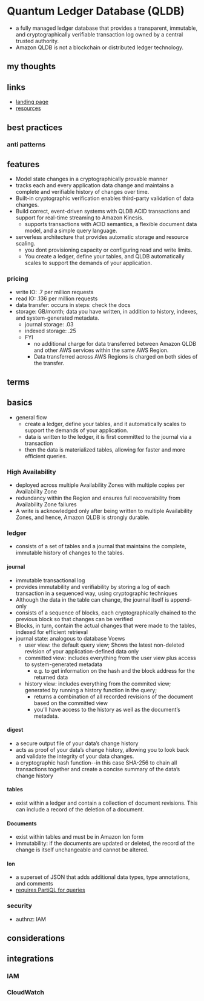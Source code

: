 # Quantum Ledger Database (QLDB)

- a fully managed ledger database that provides a transparent, immutable, and cryptographically verifiable transaction log ‎owned by a central trusted authority.
- Amazon QLDB is not a blockchain or distributed ledger technology.

## my thoughts

## links

- [landing page](https://aws.amazon.com/qldb/?did=ap_card&trk=ap_card)
- [resources](https://aws.amazon.com/qldb/resources/)

## best practices

### anti patterns

## features

- Model state changes in a cryptographically provable manner
- tracks each and every application data change and maintains a complete and verifiable history of changes over time.
- Built-in cryptographic verification enables third-party validation of data changes.
- Build correct, event-driven systems with QLDB ACID transactions and support for real-time streaming to Amazon Kinesis.
  - supports transactions with ACID semantics, a flexible document data model, and a simple query language.
- serverless architecture that provides automatic storage and resource scaling.
  - you dont provisioning capacity or configuring read and write limits.
  - You create a ledger, define your tables, and QLDB automatically scales to support the demands of your application.

### pricing

- write IO: .7 per million requests
- read IO: .136 per million requests
- data transfer: occurs in steps: check the docs
- storage: GB/month; data you have written, in addition to history, indexes, and system-generated metadata.
  - journal storage: .03
  - indexed storage: .25
  - FYI
    - no additional charge for data transferred between Amazon QLDB and other AWS services within the same AWS Region.
    - Data transferred across AWS Regions is charged on both sides of the transfer.

## terms

## basics

- general flow
  - create a ledger, define your tables, and it automatically scales to support the demands of your application.
  - data is written to the ledger, it is first committed to the journal via a transaction
  - then the data is materialized tables, allowing for faster and more efficient queries.

### High Availability

- deployed across multiple Availability Zones with multiple copies per Availability Zone
- redundancy within the Region and ensures full recoverability from Availability Zone failures
- A write is acknowledged only after being written to multiple Availability Zones, and hence, Amazon QLDB is strongly durable.

### ledger

- consists of a set of tables and a journal that maintains the complete, immutable history of changes to the tables.

#### journal

- immutable transactional log
- provides immutability and verifiability by storing a log of each transaction in a sequenced way, using cryptographic techniques
- Although the data in the table can change, the journal itself is append-only
- consists of a sequence of blocks, each cryptographically chained to the previous block so that changes can be verified
- Blocks, in turn, contain the actual changes that were made to the tables, indexed for efficient retrieval
- journal state: analogous to database Voews
  - user view: the default query view; Shows the latest non-deleted revision of your application-defined data only
  - committed view: includes everything from the user view plus access to system-generated metadata
    - e.g. to get information on the hash and the block address for the returned data
  - history view: includes everything from the commited view; generated by running a history function in the query;
    - returns a combination of all recorded revisions of the document based on the committed view
    - you'll have access to the history as well as the document’s metadata.

#### digest

- a secure output file of your data’s change history
- acts as proof of your data’s change history, allowing you to look back and validate the integrity of your data changes.
- a cryptographic hash function--in this case SHA-256 to chain all transactions together and create a concise summary of the data’s change history

#### tables

- exist within a ledger and contain a collection of document revisions. This can include a record of the deletion of a document.

#### Documents

- exist within tables and must be in Amazon Ion form
- immutability: if the documents are updated or deleted, the record of the change is itself unchangeable and cannot be altered.

#### Ion

- a superset of JSON that adds additional data types, type annotations, and comments
- [requires PartiQL for queries](./partiql.md)

### security

- authnz: IAM

## considerations

## integrations

### IAM

### CloudWatch
